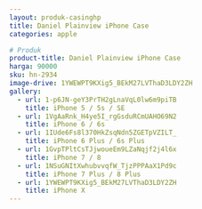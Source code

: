 ```yaml
---
layout: produk-casinghp
title: Daniel Plainview iPhone Case
categories: apple

# Produk
product-title: Daniel Plainview iPhone Case
harga: 90000
sku: hn-2934
image-drive: 1YWEWPT9KXig5_BEkM27LVThaD3LDY2ZH
gallery:
  - url: 1-p6JN-geY3PrTH2gLnaVqL0lw6m9piTB
    title: iPhone 5 / 5s / SE
  - url: 1VgAaRnk_H4ye5I_rgGsduRCmUAHO69N2
    title: iPhone 6 / 6s
  - url: 1IUde6Fs8l370HkZsqNdn5ZGETpVZILT_
    title: iPhone 6 Plus / 6s Plus
  - url: 1GvpTPltCsTJjwoueEm9LZaNqjf2j4l6x
    title: iPhone 7 / 8
  - url: 1NSuGNItXwhubvvqfW_TjzPPPAaX1Pd9c
    title: iPhone 7 Plus / 8 Plus
  - url: 1YWEWPT9KXig5_BEkM27LVThaD3LDY2ZH
    title: iPhone X
---
```

